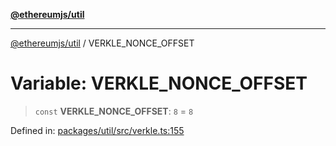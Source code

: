 [**@ethereumjs/util**](../README.md)

***

[@ethereumjs/util](../README.md) / VERKLE\_NONCE\_OFFSET

# Variable: VERKLE\_NONCE\_OFFSET

> `const` **VERKLE\_NONCE\_OFFSET**: `8` = `8`

Defined in: [packages/util/src/verkle.ts:155](https://github.com/Dargon789/ethereumjs-monorepo/blob/master/packages/util/src/verkle.ts#L155)
